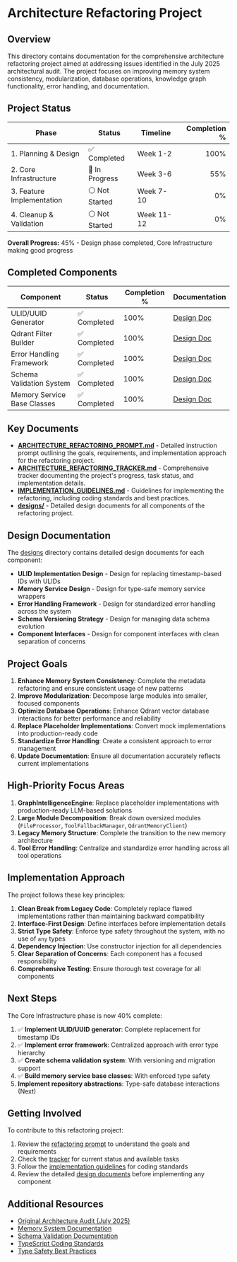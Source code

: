 # Architecture Refactoring Project

## Overview

This directory contains documentation for the comprehensive architecture refactoring project aimed at addressing issues identified in the July 2025 architectural audit. The project focuses on improving memory system consistency, modularization, database operations, knowledge graph functionality, error handling, and documentation.

## Project Status

| Phase | Status | Timeline | Completion % |
|-------|--------|----------|-------------:|
| 1. Planning & Design | ✅ Completed | Week 1-2 | 100% |
| 2. Core Infrastructure | 🔄 In Progress | Week 3-6 | 55% |
| 3. Feature Implementation | ⚪ Not Started | Week 7-10 | 0% |
| 4. Cleanup & Validation | ⚪ Not Started | Week 11-12 | 0% |

**Overall Progress:** 45% - Design phase completed, Core Infrastructure making good progress

## Completed Components

| Component | Status | Completion % | Documentation |
|-----------|--------|--------------|--------------|
| ULID/UUID Generator | ✅ Completed | 100% | [Design Doc](./designs/ULID_IMPLEMENTATION_DESIGN.md) |
| Qdrant Filter Builder | ✅ Completed | 100% | [Design Doc](./designs/QDRANT_FILTER_BUILDER.md) |
| Error Handling Framework | ✅ Completed | 100% | [Design Doc](./designs/ERROR_HANDLING_FRAMEWORK.md) |
| Schema Validation System | ✅ Completed | 100% | [Design Doc](./designs/SCHEMA_VERSIONING_STRATEGY.md) |
| Memory Service Base Classes | ✅ Completed | 100% | [Design Doc](./designs/MEMORY_SERVICE_DESIGN.md) |

## Key Documents

- [**ARCHITECTURE_REFACTORING_PROMPT.md**](./ARCHITECTURE_REFACTORING_PROMPT.md) - Detailed instruction prompt outlining the goals, requirements, and implementation approach for the refactoring project.
- [**ARCHITECTURE_REFACTORING_TRACKER.md**](./ARCHITECTURE_REFACTORING_TRACKER.md) - Comprehensive tracker documenting the project's progress, task status, and implementation details.
- [**IMPLEMENTATION_GUIDELINES.md**](./IMPLEMENTATION_GUIDELINES.md) - Guidelines for implementing the refactoring, including coding standards and best practices.
- [**designs/**](./designs/) - Detailed design documents for all components of the refactoring project.

## Design Documentation

The [designs](./designs/) directory contains detailed design documents for each component:

- **ULID Implementation Design** - Design for replacing timestamp-based IDs with ULIDs
- **Memory Service Design** - Design for type-safe memory service wrappers
- **Error Handling Framework** - Design for standardized error handling across the system
- **Schema Versioning Strategy** - Design for managing data schema evolution
- **Component Interfaces** - Design for component interfaces with clean separation of concerns

## Project Goals

1. **Enhance Memory System Consistency**: Complete the metadata refactoring and ensure consistent usage of new patterns
2. **Improve Modularization**: Decompose large modules into smaller, focused components
3. **Optimize Database Operations**: Enhance Qdrant vector database interactions for better performance and reliability
4. **Replace Placeholder Implementations**: Convert mock implementations into production-ready code
5. **Standardize Error Handling**: Create a consistent approach to error management
6. **Update Documentation**: Ensure all documentation accurately reflects current implementations

## High-Priority Focus Areas

1. **GraphIntelligenceEngine**: Replace placeholder implementations with production-ready LLM-based solutions
2. **Large Module Decomposition**: Break down oversized modules (`FileProcessor`, `ToolFallbackManager`, `QdrantMemoryClient`)
3. **Legacy Memory Structure**: Complete the transition to the new memory architecture
4. **Tool Error Handling**: Centralize and standardize error handling across all tool operations

## Implementation Approach

The project follows these key principles:

1. **Clean Break from Legacy Code**: Completely replace flawed implementations rather than maintaining backward compatibility
2. **Interface-First Design**: Define interfaces before implementation details
3. **Strict Type Safety**: Enforce type safety throughout the system, with no use of `any` types
4. **Dependency Injection**: Use constructor injection for all dependencies
5. **Clear Separation of Concerns**: Each component has a focused responsibility 
6. **Comprehensive Testing**: Ensure thorough test coverage for all components

## Next Steps

The Core Infrastructure phase is now 40% complete:

1. ✅ **Implement ULID/UUID generator**: Complete replacement for timestamp IDs
2. ✅ **Implement error framework**: Centralized approach with error type hierarchy
3. ✅ **Create schema validation system**: With versioning and migration support
4. ✅ **Build memory service base classes**: With enforced type safety
5. **Implement repository abstractions**: Type-safe database interactions (Next)

## Getting Involved

To contribute to this refactoring project:

1. Review the [refactoring prompt](./ARCHITECTURE_REFACTORING_PROMPT.md) to understand the goals and requirements
2. Check the [tracker](./ARCHITECTURE_REFACTORING_TRACKER.md) for current status and available tasks
3. Follow the [implementation guidelines](./IMPLEMENTATION_GUIDELINES.md) for coding standards
4. Review the detailed [design documents](./designs/) before implementing any component

## Additional Resources

- [Original Architecture Audit (July 2025)](../../../reports/architecture-audit-2025-07.md)
- [Memory System Documentation](../../../memory/architecture/)
- [Schema Validation Documentation](../../../memory/SCHEMA_VALIDATION.md)
- [TypeScript Coding Standards](../../../code-standards/TYPESCRIPT.md)
- [Type Safety Best Practices](../../../code-standards/TYPE_SAFETY.md) 